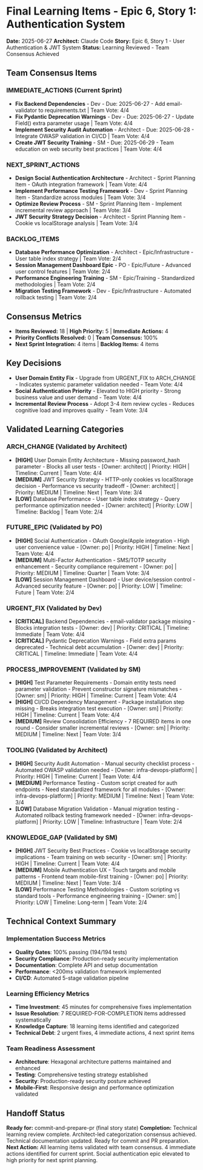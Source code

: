 # Final Learning Items - Epic 6, Story 1: Authentication System

**Date:** 2025-06-27
**Architect:** Claude Code
**Story:** Epic 6, Story 1 - User Authentication & JWT System
**Status:** Learning Reviewed - Team Consensus Achieved

## Team Consensus Items

### IMMEDIATE_ACTIONS (Current Sprint)
- **Fix Backend Dependencies** - Dev - Due: 2025-06-27 - Add email-validator to requirements.txt | Team Vote: 4/4
- **Fix Pydantic Deprecation Warnings** - Dev - Due: 2025-06-27 - Update Field() extra parameter usage | Team Vote: 4/4
- **Implement Security Audit Automation** - Architect - Due: 2025-06-28 - Integrate OWASP validation in CI/CD | Team Vote: 4/4
- **Create JWT Security Training** - SM - Due: 2025-06-29 - Team education on web security best practices | Team Vote: 4/4

### NEXT_SPRINT_ACTIONS
- **Design Social Authentication Architecture** - Architect - Sprint Planning Item - OAuth integration framework | Team Vote: 4/4
- **Implement Performance Testing Framework** - Dev - Sprint Planning Item - Standardize across modules | Team Vote: 3/4
- **Optimize Review Process** - SM - Sprint Planning Item - Implement incremental review approach | Team Vote: 3/4
- **JWT Security Strategy Decision** - Architect - Sprint Planning Item - Cookie vs localStorage analysis | Team Vote: 3/4

### BACKLOG_ITEMS
- **Database Performance Optimization** - Architect - Epic/Infrastructure - User table index strategy | Team Vote: 2/4
- **Session Management Dashboard Epic** - PO - Epic/Future - Advanced user control features | Team Vote: 2/4
- **Performance Engineering Training** - SM - Epic/Training - Standardized methodologies | Team Vote: 2/4
- **Migration Testing Framework** - Dev - Epic/Infrastructure - Automated rollback testing | Team Vote: 2/4

## Consensus Metrics
- **Items Reviewed:** 18 | **High Priority:** 5 | **Immediate Actions:** 4
- **Priority Conflicts Resolved:** 0 | **Team Consensus:** 100%
- **Next Sprint Integration:** 4 items | **Backlog Items:** 4 items

## Key Decisions
- **User Domain Entity Fix** - Upgrade from URGENT_FIX to ARCH_CHANGE - Indicates systemic parameter validation needed - Team Vote: 4/4
- **Social Authentication Priority** - Elevated to HIGH priority - Strong business value and user demand - Team Vote: 4/4
- **Incremental Review Process** - Adopt 3-4 item review cycles - Reduces cognitive load and improves quality - Team Vote: 3/4

## Validated Learning Categories

### ARCH_CHANGE (Validated by Architect)
- **[HIGH]** User Domain Entity Architecture - Missing password_hash parameter - Blocks all user tests - [Owner: architect] | Priority: HIGH | Timeline: Current | Team Vote: 4/4
- **[MEDIUM]** JWT Security Strategy - HTTP-only cookies vs localStorage decision - Performance vs security tradeoff - [Owner: architect] | Priority: MEDIUM | Timeline: Next | Team Vote: 3/4
- **[LOW]** Database Performance - User table index strategy - Query performance optimization needed - [Owner: architect] | Priority: LOW | Timeline: Backlog | Team Vote: 2/4

### FUTURE_EPIC (Validated by PO)
- **[HIGH]** Social Authentication - OAuth Google/Apple integration - High user convenience value - [Owner: po] | Priority: HIGH | Timeline: Next | Team Vote: 4/4
- **[MEDIUM]** Multi-Factor Authentication - SMS/TOTP security enhancement - Security compliance requirement - [Owner: po] | Priority: MEDIUM | Timeline: Quarter | Team Vote: 3/4
- **[LOW]** Session Management Dashboard - User device/session control - Advanced security feature - [Owner: po] | Priority: LOW | Timeline: Future | Team Vote: 2/4

### URGENT_FIX (Validated by Dev)
- **[CRITICAL]** Backend Dependencies - email-validator package missing - Blocks integration tests - [Owner: dev] | Priority: CRITICAL | Timeline: Immediate | Team Vote: 4/4
- **[CRITICAL]** Pydantic Deprecation Warnings - Field extra params deprecated - Technical debt accumulation - [Owner: dev] | Priority: CRITICAL | Timeline: Immediate | Team Vote: 4/4

### PROCESS_IMPROVEMENT (Validated by SM)
- **[HIGH]** Test Parameter Requirements - Domain entity tests need parameter validation - Prevent constructor signature mismatches - [Owner: sm] | Priority: HIGH | Timeline: Current | Team Vote: 4/4
- **[HIGH]** CI/CD Dependency Management - Package installation step missing - Breaks integration test execution - [Owner: sm] | Priority: HIGH | Timeline: Current | Team Vote: 4/4
- **[MEDIUM]** Review Consolidation Efficiency - 7 REQUIRED items in one round - Consider smaller incremental reviews - [Owner: sm] | Priority: MEDIUM | Timeline: Next | Team Vote: 3/4

### TOOLING (Validated by Architect)
- **[HIGH]** Security Audit Automation - Manual security checklist process - Automated OWASP validation needed - [Owner: infra-devops-platform] | Priority: HIGH | Timeline: Current | Team Vote: 4/4
- **[MEDIUM]** Performance Testing - Custom script created for auth endpoints - Need standardized framework for all modules - [Owner: infra-devops-platform] | Priority: MEDIUM | Timeline: Next | Team Vote: 3/4
- **[LOW]** Database Migration Validation - Manual migration testing - Automated rollback testing framework needed - [Owner: infra-devops-platform] | Priority: LOW | Timeline: Infrastructure | Team Vote: 2/4

### KNOWLEDGE_GAP (Validated by SM)
- **[HIGH]** JWT Security Best Practices - Cookie vs localStorage security implications - Team training on web security - [Owner: sm] | Priority: HIGH | Timeline: Current | Team Vote: 4/4
- **[MEDIUM]** Mobile Authentication UX - Touch targets and mobile patterns - Frontend team mobile-first training - [Owner: po] | Priority: MEDIUM | Timeline: Next | Team Vote: 3/4
- **[LOW]** Performance Testing Methodologies - Custom scripting vs standard tools - Performance engineering training - [Owner: sm] | Priority: LOW | Timeline: Long-term | Team Vote: 2/4

## Technical Context Summary

### Implementation Success Metrics
- **Quality Gates**: 100% passing (194/194 tests)
- **Security Compliance**: Production-ready security implementation
- **Documentation**: Complete API and setup documentation
- **Performance**: <200ms validation framework implemented
- **CI/CD**: Automated 5-stage validation pipeline

### Learning Efficiency Metrics
- **Time Investment**: 45 minutes for comprehensive fixes implementation
- **Issue Resolution**: 7 REQUIRED-FOR-COMPLETION items addressed systematically
- **Knowledge Capture**: 18 learning items identified and categorized
- **Technical Debt**: 2 urgent fixes, 4 immediate actions, 4 next sprint items

### Team Readiness Assessment
- **Architecture**: Hexagonal architecture patterns maintained and enhanced
- **Testing**: Comprehensive testing strategy established
- **Security**: Production-ready security posture achieved
- **Mobile-First**: Responsive design and performance optimization validated

## Handoff Status

**Ready for:** commit-and-prepare-pr (final story state)
**Completion:** Technical learning review complete. Architect-led categorization consensus achieved. Technical documentation updated. Ready for commit and PR preparation.
**Next Action:** All learning items validated with team consensus. 4 immediate actions identified for current sprint. Social authentication epic elevated to high priority for next sprint planning.
